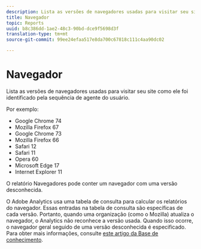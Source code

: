 ```yaml
---
description: Lista as versões de navegadores usadas para visitar seu site como ele foi identificado pela sequência de agente do usuário.
title: Navegador
topic: Reports
uuid: b8c386dd-1ae2-48c3-90bd-dce9f5698d3f
translation-type: tm+mt
source-git-commit: 99ee24efaa517e8da700c67818c111c4aa90dc02

---
```



# Navegador

Lista as versões de navegadores usadas para visitar seu site como ele foi identificado pela sequência de agente do usuário.

Por exemplo:

* Google Chrome 74
* Mozilla Firefox 67
* Google Chrome 73
* Mozilla Firefox 66
* Safari 12
* Safari 11
* Opera 60
* Microsoft Edge 17
* Internet Explorer 11

O relatório Navegadores pode conter um navegador com uma versão desconhecida.

O Adobe Analytics usa uma tabela de consulta para calcular os relatórios do navegador. Essas entradas na tabela de consulta são específicas de cada versão. Portanto, quando uma organização (como o Mozilla) atualiza o navegador, o Analytics não reconhece a versão usada. Quando isso ocorre, o navegador geral seguido de uma versão desconhecida é especificado. Para obter mais informações, consulte [este artigo da Base de conhecimento](https://helpx.adobe.com/br/analytics/kb/browser-unknown-version.html).


